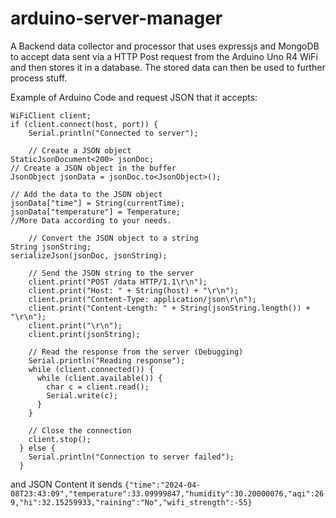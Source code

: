 # arduino-server-manager
 
A Backend data collector and processor that uses expressjs and MongoDB to accept data sent via a HTTP Post request from the Arduino Uno R4 WiFi and then stores it in a database. The stored data can then be used to further process stuff.

Example of Arduino Code and request JSON that it accepts:

```
WiFiClient client;
if (client.connect(host, port)) {
    Serial.println("Connected to server");

    // Create a JSON object
StaticJsonDocument<200> jsonDoc;
// Create a JSON object in the buffer
JsonObject jsonData = jsonDoc.to<JsonObject>();

// Add the data to the JSON object
jsonData["time"] = String(currentTime);
jsonData["temperature"] = Temperature;
//More Data according to your needs.

    // Convert the JSON object to a string
String jsonString;
serializeJson(jsonDoc, jsonString);

    // Send the JSON string to the server
    client.print("POST /data HTTP/1.1\r\n");
    client.print("Host: " + String(host) + "\r\n");
    client.print("Content-Type: application/json\r\n");
    client.print("Content-Length: " + String(jsonString.length()) + "\r\n");
    client.print("\r\n");
    client.print(jsonString);

    // Read the response from the server (Debugging)
    Serial.println("Reading response");
    while (client.connected()) {
      while (client.available()) {
        char c = client.read();
        Serial.write(c);
      }
    }

    // Close the connection
    client.stop();
  } else {
    Serial.println("Connection to server failed");
  }

```

and JSON Content it sends `{"time":"2024-04-08T23:43:09","temperature":33.09999847,"humidity":30.20000076,"aqi":269,"hi":32.15259933,"raining":"No","wifi_strength":-55}`